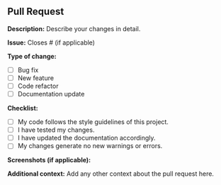 ## Pull Request

**Description:**
Describe your changes in detail.

**Issue:**
Closes # (if applicable)

**Type of change:**
- [ ] Bug fix
- [ ] New feature
- [ ] Code refactor
- [ ] Documentation update

**Checklist:**
- [ ] My code follows the style guidelines of this project.
- [ ] I have tested my changes.
- [ ] I have updated the documentation accordingly.
- [ ] My changes generate no new warnings or errors.

**Screenshots (if applicable):**

**Additional context:**
Add any other context about the pull request here.
```
